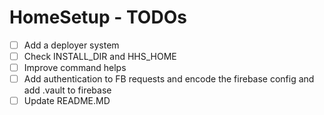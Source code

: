 # HomeSetup - TODOs

- [ ] Add a deployer system
- [ ] Check INSTALL_DIR and HHS_HOME
- [ ] Improve command helps
- [ ] Add authentication to FB requests and encode the firebase config and add .vault to firebase
- [ ] Update README.MD